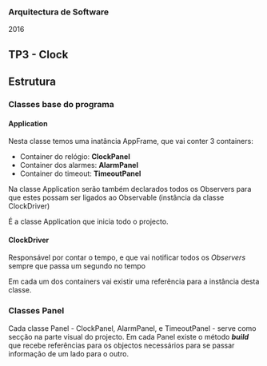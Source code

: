 ### Arquitectura de Software
2016

## TP3 - Clock

## Estrutura

### Classes base do programa 
#### **Application**
Nesta classe temos uma inatância AppFrame, que vai conter 3 containers:
* Container do relógio: **ClockPanel**
* Container dos alarmes: **AlarmPanel**
* Container do timeout: **TimeoutPanel**

Na classe Application serão também declarados todos os Observers para que estes possam ser ligados ao Observable (instância da classe ClockDriver)

É a classe Application que inicia todo o projecto.



#### ClockDriver
Responsável por contar o tempo, e que vai notificar todos os _Observers_ sempre que passa um segundo no tempo

Em cada um dos containers vai existir uma referência para a instância desta classe.

### Classes Panel
Cada classe Panel - ClockPanel, AlarmPanel, e TimeoutPanel - serve como secção na parte visual do projecto.
Em cada Panel existe o método _**build**_ que recebe referências para os objectos necessários para se passar informação de um lado para o outro.